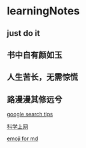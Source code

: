 # learningNotes

## just do it

## 书中自有颜如玉

## 人生苦长，无需惊慌

## 路漫漫其修远兮

[google search tips](https://www.lifehack.org/articles/technology/20-tips-use-google-search-efficiently.html)

[科学上网](https://www.jeffjade.com/2017/05/01/122-how-to-better-use-google_chrome/#more)

[emoji for md](https://www.webfx.com/tools/emoji-cheat-sheet/)